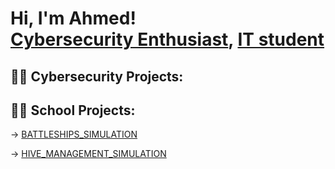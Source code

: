 



<h1>Hi, I'm Ahmed! <br/><a href="https://github.com/Naokir0">Cybersecurity Enthusiast</a>, <a href="https://www.linkedin.com/in/ahmed-berrada-293015257">IT student</a>

<h2>👨‍💻 Cybersecurity Projects:</h2>


<h2>👨‍🎓 School Projects:</h2>
-> <a href="https://github.com/Naokir0/Bataille_Navale_C">BATTLESHIPS_SIMULATION</a>

-> <a href="https://github.com/Naokir0/Hive_Management">HIVE_MANAGEMENT_SIMULATION</a>

